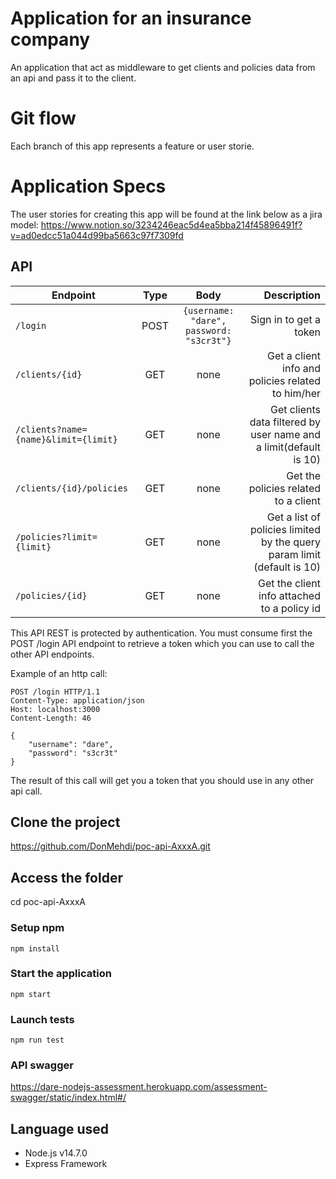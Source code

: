 # Application for an insurance company
An application that act as middleware to get clients and policies data from an api and pass it to the client.

# Git flow
Each branch of this app represents a feature or user storie.


# Application Specs
The user stories for creating this app will be found at the link below as a jira model:
https://www.notion.so/3234246eac5d4ea5bba214f45896491f?v=ad0edcc51a044d99ba5663c97f7309fd



## API
| Endpoint   |      Type      |      Body      |  Description |
|------------|:--------------:|:--------------:|-------------:|
| `/login` |  POST | `{username: "dare", password: "s3cr3t"}` | Sign in to get a token |
| `/clients/{id}` |  GET | none | Get a client info and policies related to him/her  |
| `/clients?name={name}&limit={limit}` |    GET   | none |   Get clients data filtered by user name and a limit(default is 10) |
| `/clients/{id}/policies `|  GET | none | Get the policies related to a client  |
| `/policies?limit={limit}` | GET | none |    Get a list of policies limited by the query param limit (default is 10) |
| `/policies/{id}` | GET | none |    Get the client info attached to a policy id |


This API REST is protected by authentication. You must consume first the POST /login API endpoint to retrieve a token which you can use to call the other API endpoints.

Example of an  http call:
```
POST /login HTTP/1.1
Content-Type: application/json
Host: localhost:3000
Content-Length: 46

{
	"username": "dare",
	"password": "s3cr3t"
}
```
The result of this call will get you a token that you should use in any other api call.



## Clone the project
https://github.com/DonMehdi/poc-api-AxxxA.git

## Access the folder
cd poc-api-AxxxA

### Setup npm
``` shell script
npm install
```

### Start the application
``` 
npm start
```

### Launch tests
``` 
npm run test
```

### API swagger
https://dare-nodejs-assessment.herokuapp.com/assessment-swagger/static/index.html#/ 

## Language used
* Node.js v14.7.0
* Express Framework


